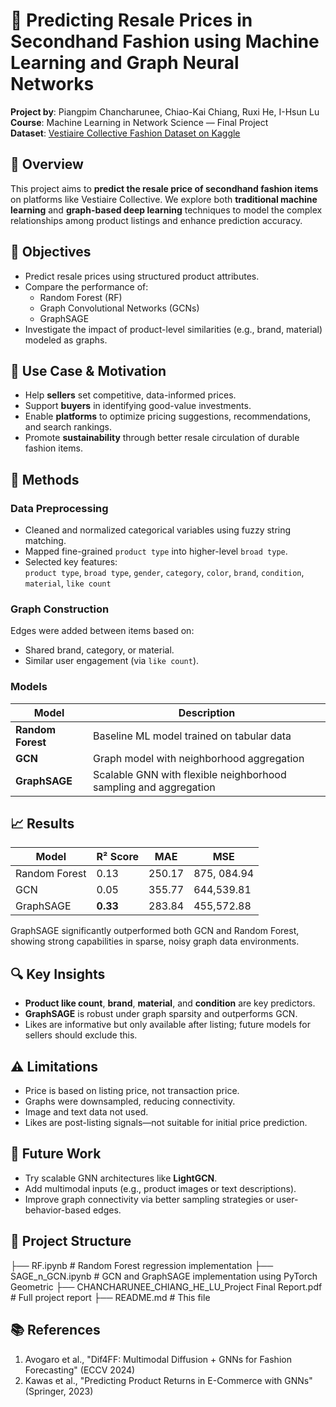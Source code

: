 # 🧥 Predicting Resale Prices in Secondhand Fashion using Machine Learning and Graph Neural Networks

**Project by**: Piangpim Chancharunee, Chiao-Kai Chiang, Ruxi He, I-Hsun Lu  
**Course**: Machine Learning in Network Science — Final Project  
**Dataset**: [Vestiaire Collective Fashion Dataset on Kaggle](https://www.kaggle.com/datasets/justinpakzad/vestiaire-fashion-dataset)

## 📌 Overview

This project aims to **predict the resale price of secondhand fashion items** on platforms like Vestiaire Collective. We explore both **traditional machine learning** and **graph-based deep learning** techniques to model the complex relationships among product listings and enhance prediction accuracy.

## 🎯 Objectives

- Predict resale prices using structured product attributes.
- Compare the performance of:
  - Random Forest (RF)
  - Graph Convolutional Networks (GCNs)
  - GraphSAGE
- Investigate the impact of product-level similarities (e.g., brand, material) modeled as graphs.

## 👗 Use Case & Motivation

- Help **sellers** set competitive, data-informed prices.
- Support **buyers** in identifying good-value investments.
- Enable **platforms** to optimize pricing suggestions, recommendations, and search rankings.
- Promote **sustainability** through better resale circulation of durable fashion items.

## 🧠 Methods

### Data Preprocessing

- Cleaned and normalized categorical variables using fuzzy string matching.
- Mapped fine-grained `product type` into higher-level `broad type`.
- Selected key features:  
  `product type`, `broad type`, `gender`, `category`, `color`, `brand`, `condition`, `material`, `like count`

### Graph Construction

Edges were added between items based on:
- Shared brand, category, or material.
- Similar user engagement (via `like count`).

### Models

| Model        | Description                                                   |
|--------------|---------------------------------------------------------------|
| **Random Forest** | Baseline ML model trained on tabular data                   |
| **GCN**          | Graph model with neighborhood aggregation                   |
| **GraphSAGE**    | Scalable GNN with flexible neighborhood sampling and aggregation |

## 📈 Results

| Model       | R² Score | MAE    | MSE         |
|-------------|----------|--------|-------------|
| Random Forest | 0.13     | 250.17  | 875, 084.94  |
| GCN          | 0.05     | 355.77 | 644,539.81  |
| GraphSAGE    | **0.33** | 283.84 | 455,572.88  |

GraphSAGE significantly outperformed both GCN and Random Forest, showing strong capabilities in sparse, noisy graph data environments.

## 🔍 Key Insights

- **Product like count**, **brand**, **material**, and **condition** are key predictors.
- **GraphSAGE** is robust under graph sparsity and outperforms GCN.
- Likes are informative but only available after listing; future models for sellers should exclude this.

## ⚠️ Limitations

- Price is based on listing price, not transaction price.
- Graphs were downsampled, reducing connectivity.
- Image and text data not used.
- Likes are post-listing signals—not suitable for initial price prediction.

## 🔮 Future Work

- Try scalable GNN architectures like **LightGCN**.
- Add multimodal inputs (e.g., product images or text descriptions).
- Improve graph connectivity via better sampling strategies or user-behavior-based edges.

## 📁 Project Structure
├── RF.ipynb                 # Random Forest regression implementation
├── SAGE_n_GCN.ipynb         # GCN and GraphSAGE implementation using PyTorch Geometric
├── CHANCHARUNEE_CHIANG_HE_LU_Project Final Report.pdf  # Full project report
├── README.md                # This file

## 📚 References

1. Avogaro et al., "Dif4FF: Multimodal Diffusion + GNNs for Fashion Forecasting" (ECCV 2024)
2. Kawas et al., "Predicting Product Returns in E-Commerce with GNNs" (Springer, 2023)
